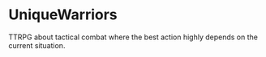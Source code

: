 # UniqueWarriors
TTRPG about tactical combat where the best action highly depends on the current situation.
